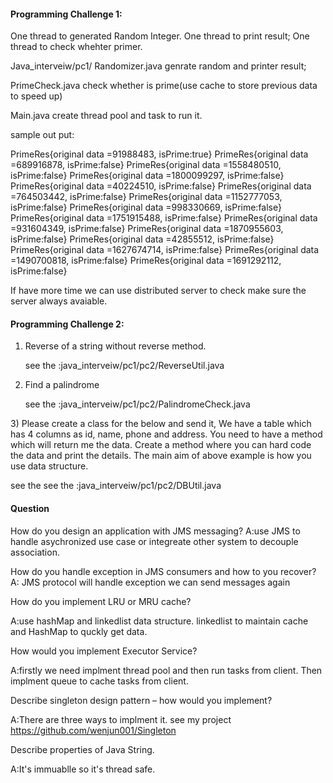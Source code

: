 #### Programming Challenge 1:

One thread to generated Random Integer. 
One thread to print result;
One thread to check whehter primer.

Java_interveiw/pc1/
  Randomizer.java   genrate random and printer result;
  
  PrimeCheck.java   check whether is prime(use cache to store previous data to speed up)
  
  Main.java         create thread pool and task to run it.
  
  
  sample out put:


  PrimeRes{original data =91988483, isPrime:true}
  PrimeRes{original data =689916878, isPrime:false}
  PrimeRes{original data =1558480510, isPrime:false}
  PrimeRes{original data =1800099297, isPrime:false}
  PrimeRes{original data =40224510, isPrime:false}
  PrimeRes{original data =764503442, isPrime:false}
  PrimeRes{original data =1152777053, isPrime:false}
  PrimeRes{original data =998330669, isPrime:false}
  PrimeRes{original data =1751915488, isPrime:false}
  PrimeRes{original data =931604349, isPrime:false}
  PrimeRes{original data =1870955603, isPrime:false}
  PrimeRes{original data =42855512, isPrime:false}
  PrimeRes{original data =1627674714, isPrime:false}
  PrimeRes{original data =1490700818, isPrime:false}
  PrimeRes{original data =1691292112, isPrime:false}
  
If have more time we can use distributed server to check make sure the server always avaiable. 

#### Programming Challenge 2:

1) Reverse of a string without reverse method.

   see the :java_interveiw/pc1/pc2/ReverseUtil.java
   
2) Find a palindrome

   see the :java_interveiw/pc1/pc2/PalindromeCheck.java
   
3) Please create a class for the below and send it,
We have a table which has 4 columns as id, name, phone and address.
You need to have a method which will return me the data.
Create a method where you can hard code the data and print the details.
The main aim of above example is how you use data structure.

see the see the :java_interveiw/pc1/pc2/DBUtil.java

#### Question
How do you design an application with JMS messaging?
A:use JMS to handle asychronized use case or integreate other system to decouple association. 

How do you handle exception in JMS consumers and how to you recover?
A: JMS protocol will handle exception we can send messages again 

How do you implement LRU or MRU cache?

A:use hashMap and linkedlist data structure. 
linkedlist to maintain cache and HashMap to quckly get data. 

How would you implement Executor Service?

A:firstly we need implment thread pool and then run tasks from client. 
Then implment queue to cache tasks from client.

Describe singleton design pattern – how would you implement?

A:There are three ways to implment it. 
see my project https://github.com/wenjun001/Singleton

Describe properties of Java String.

A:It's immuablle so it's thread safe.
